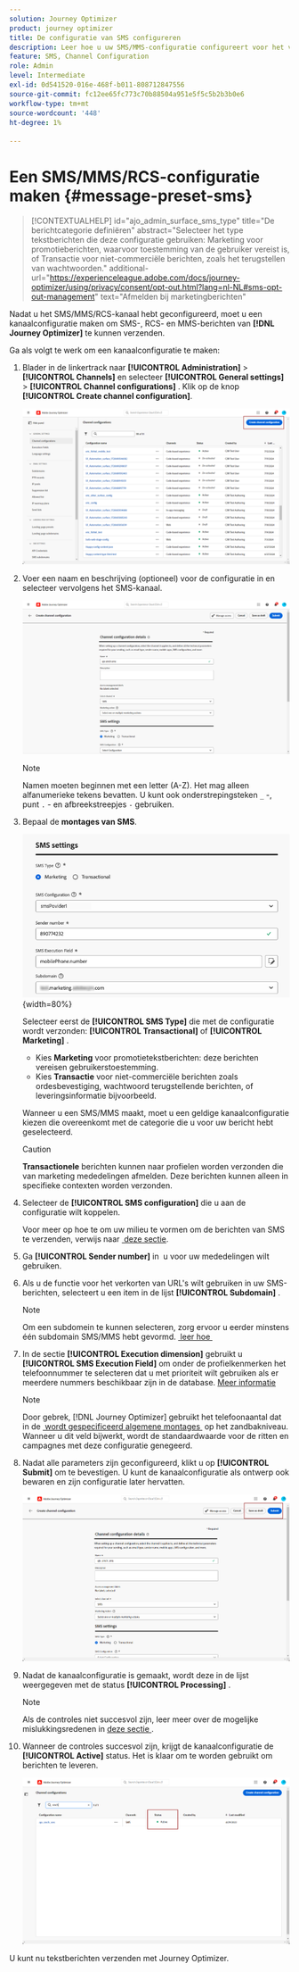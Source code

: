 ```yaml
---
solution: Journey Optimizer
product: journey optimizer
title: De configuratie van SMS configureren
description: Leer hoe u uw SMS/MMS-configuratie configureert voor het verzenden van tekstberichten met Journey Optimizer
feature: SMS, Channel Configuration
role: Admin
level: Intermediate
exl-id: 0d541520-016e-468f-b011-808712847556
source-git-commit: fc12ee65fc773c70b88504a951e5f5c5b2b3b0e6
workflow-type: tm+mt
source-wordcount: '448'
ht-degree: 1%

---
```


# Een SMS/MMS/RCS-configuratie maken {#message-preset-sms}

>[!CONTEXTUALHELP]
>id="ajo_admin_surface_sms_type"
>title="De berichtcategorie definiëren"
>abstract="Selecteer het type tekstberichten die deze configuratie gebruiken: Marketing voor promotieberichten, waarvoor toestemming van de gebruiker vereist is, of Transactie voor niet-commerciële berichten, zoals het terugstellen van wachtwoorden."
>additional-url="https://experienceleague.adobe.com/docs/journey-optimizer/using/privacy/consent/opt-out.html?lang=nl-NL#sms-opt-out-management" text="Afmelden bij marketingberichten"

Nadat u het SMS/MMS/RCS-kanaal hebt geconfigureerd, moet u een kanaalconfiguratie maken om SMS-, RCS- en MMS-berichten van **[!DNL Journey Optimizer]** te kunnen verzenden.

Ga als volgt te werk om een kanaalconfiguratie te maken:

1. Blader in de linkertrack naar **[!UICONTROL Administration]** > **[!UICONTROL Channels]** en selecteer **[!UICONTROL General settings]** > **[!UICONTROL Channel configurations]** . Klik op de knop **[!UICONTROL Create channel configuration]**.

   ![](assets/preset-create.png)

1. Voer een naam en beschrijving (optioneel) voor de configuratie in en selecteer vervolgens het SMS-kanaal.

   ![](assets/sms-create-surface.png)

   >[!NOTE]
   >
   > Namen moeten beginnen met een letter (A-Z). Het mag alleen alfanumerieke tekens bevatten. U kunt ook onderstrepingsteken `_` -, punt `.` - en afbreekstreepjes `-` gebruiken.

1. Bepaal de **montages van SMS**.

   ![](assets/sms-surface-settings.png){width=80%}

   Selecteer eerst de **[!UICONTROL SMS Type]** die met de configuratie wordt verzonden: **[!UICONTROL Transactional]** of **[!UICONTROL Marketing]** .

   * Kies **Marketing** voor promotietekstberichten: deze berichten vereisen gebruikerstoestemming.
   * Kies **Transactie** voor niet-commerciële berichten zoals ordesbevestiging, wachtwoord terugstellende berichten, of leveringsinformatie bijvoorbeeld.

   Wanneer u een SMS/MMS maakt, moet u een geldige kanaalconfiguratie kiezen die overeenkomt met de categorie die u voor uw bericht hebt geselecteerd.

   >[!CAUTION]
   >
   >**Transactionele** berichten kunnen naar profielen worden verzonden die van marketing mededelingen afmelden. Deze berichten kunnen alleen in specifieke contexten worden verzonden.

1. Selecteer de **[!UICONTROL SMS configuration]** die u aan de configuratie wilt koppelen.

   Voor meer op hoe te om uw milieu te vormen om de berichten van SMS te verzenden, verwijs naar [&#x200B; deze sectie &#x200B;](#create-api).

1. Ga **[!UICONTROL Sender number]** in &#x200B; u voor uw mededelingen wilt gebruiken.

1. Als u de functie voor het verkorten van URL&#39;s wilt gebruiken in uw SMS-berichten, selecteert u een item in de lijst **[!UICONTROL Subdomain]** .

   >[!NOTE]
   >
   >Om een subdomein te kunnen selecteren, zorg ervoor u eerder minstens één subdomain SMS/MMS hebt gevormd. [&#x200B; leer hoe &#x200B;](sms-subdomains.md)

1. In de sectie **[!UICONTROL Execution dimension]** gebruikt u **[!UICONTROL SMS Execution Field]** om onder de profielkenmerken het telefoonnummer te selecteren dat u met prioriteit wilt gebruiken als er meerdere nummers beschikbaar zijn in de database. [Meer informatie](../configuration/primary-email-addresses.md#override-execution-address-channel-config)

   >[!NOTE]
   >
   >Door gebrek, [!DNL Journey Optimizer] gebruikt het telefoonaantal dat in de [&#x200B; wordt gespecificeerd algemene montages &#x200B;](../configuration/primary-email-addresses.md) op het zandbakniveau. Wanneer u dit veld bijwerkt, wordt de standaardwaarde voor de ritten en campagnes met deze configuratie genegeerd.

1. Nadat alle parameters zijn geconfigureerd, klikt u op **[!UICONTROL Submit]** om te bevestigen. U kunt de kanaalconfiguratie als ontwerp ook bewaren en zijn configuratie later hervatten.

   ![](assets/sms-submit-surface.png)

1. Nadat de kanaalconfiguratie is gemaakt, wordt deze in de lijst weergegeven met de status **[!UICONTROL Processing]** .

   >[!NOTE]
   >
   >Als de controles niet succesvol zijn, leer meer over de mogelijke mislukkingsredenen in [&#x200B; deze sectie &#x200B;](../configuration/channel-surfaces.md).

1. Wanneer de controles succesvol zijn, krijgt de kanaalconfiguratie de **[!UICONTROL Active]** status. Het is klaar om te worden gebruikt om berichten te leveren.

   ![](assets/preset-active.png)

U kunt nu tekstberichten verzenden met Journey Optimizer.
